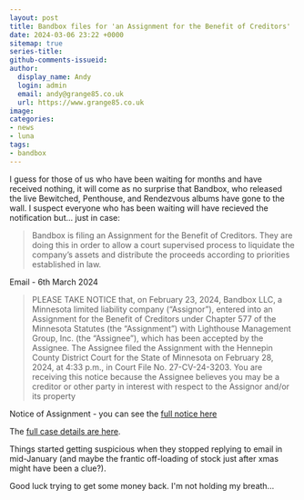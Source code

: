 ```yaml
---
layout: post
title: Bandbox files for 'an Assignment for the Benefit of Creditors'
date: 2024-03-06 23:22 +0000
sitemap: true
series-title:
github-comments-issueid:
author:
  display_name: Andy
  login: admin
  email: andy@grange85.co.uk
  url: https://www.grange85.co.uk
image:
categories:
- news
- luna
tags:
- bandbox
---
```

I guess for those of us who have been waiting for months and have received nothing, it will come as no surprise that Bandbox, who released the live Bewitched, Penthouse, and Rendezvous albums have gone to the wall. I suspect everyone who has been waiting will have recieved the notification but... just in case:

<blockquote>
Bandbox is filing an Assignment for the Benefit of Creditors. They are doing this in order to allow a court supervised process to liquidate the company’s assets and distribute the proceeds according to priorities established in law. 
</blockquote>
<p class="caption">Email - 6th March 2024</p>

<blockquote>
PLEASE TAKE NOTICE that, on February 23, 2024, Bandbox LLC, a Minnesota
limited liability company (“Assignor”), entered into an Assignment for the Benefit of Creditors
under Chapter 577 of the Minnesota Statutes (the “Assignment”) with Lighthouse Management
Group, Inc. (the “Assignee”), which has been accepted by the Assignee. The Assignee filed the
Assignment with the Hennepin County District Court for the State of Minnesota on February 28,
2024, at 4:33 p.m., in Court File No. 27-CV-24-3203. You are receiving this notice because the
Assignee believes you may be a creditor or other party in interest with respect to the Assignor
and/or its property
</blockquote>
<p class="caption">Notice of Assignment - you can see the <a href="https://bandboxrocks.us3.list-manage.com/track/click?u=3f0b1055e227d782988c8e548&id=13939cd247&e=8cc35b2c65">full notice here</a></p>

The [full case details are here](https://publicaccess.courts.state.mn.us/CaseSearch/ViewCaseDetails?roa=wn%2Bq%2BoVD0JUQ4DoaT2eqYePBkVY4lpmRbob7kCV2DcLYW2gF9LWQuXW5wYJ%2B02%2FSuOC85l3gqHvR87ATJZQHYA%3D%3D).

Things started getting suspicious when they stopped replying to email in mid-January (and maybe the frantic off-loading of stock just after xmas might have been a clue?).

Good luck trying to get some money back. I'm not holding my breath...
